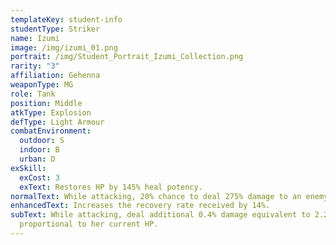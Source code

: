 ```yaml
---
templateKey: student-info
studentType: Striker
name: Izumi
image: /img/izumi_01.png
portrait: /img/Student_Portrait_Izumi_Collection.png
rarity: "3"
affiliation: Gehenna
weaponType: MG
role: Tank
position: Middle
atkType: Explosion
defType: Light Armour
combatEnvironment:
  outdoor: S
  indoor: B
  urban: D
exSkill:
  exCost: 3
  exText: Restores HP by 145% heal potency.
normalText: While attacking, 20% chance to deal 275% damage to an enemy (CD 10 sec).
enhancedText: Increases the recovery rate received by 14%.
subText: While attacking, deal additional 0.4% damage equivalent to 2.2% attack
  proportional to her current HP.
---
```

